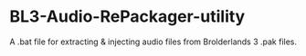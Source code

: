 # BL3-Audio-RePackager-utility
A .bat file for extracting &amp; injecting audio files from Brolderlands 3 .pak files.
